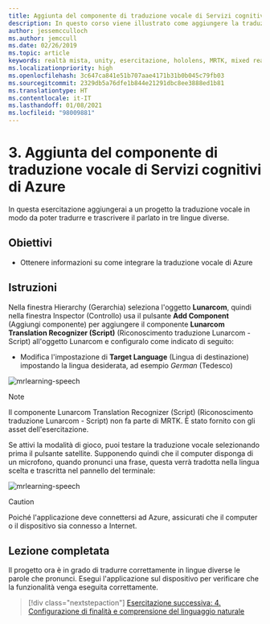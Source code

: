 ```yaml
---
title: Aggiunta del componente di traduzione vocale di Servizi cognitivi di Azure
description: In questo corso viene illustrato come aggiungere la traduzione vocale di Servizi cognitivi di Azure in applicazioni di realtà mista.
author: jessemcculloch
ms.author: jemccull
ms.date: 02/26/2019
ms.topic: article
keywords: realtà mista, unity, esercitazione, hololens, MRTK, mixed reality toolkit, UWP, ancoraggi nello spazio di Azure, riconoscimento vocale, Windows 10, traduzione vocale
ms.localizationpriority: high
ms.openlocfilehash: 3c647ca841e51b707aae4171b31b0b045c79fb03
ms.sourcegitcommit: 2329db5a76dfe1b844e21291dbc8ee3888ed1b81
ms.translationtype: HT
ms.contentlocale: it-IT
ms.lasthandoff: 01/08/2021
ms.locfileid: "98009881"
---
```

# <a name="3-adding-the-azure-cognitive-services-speech-translation-component"></a>3. Aggiunta del componente di traduzione vocale di Servizi cognitivi di Azure

In questa esercitazione aggiungerai a un progetto la traduzione vocale in modo da poter tradurre e trascrivere il parlato in tre lingue diverse.

## <a name="objectives"></a>Obiettivi

* Ottenere informazioni su come integrare la traduzione vocale di Azure

## <a name="instructions"></a>Istruzioni

Nella finestra Hierarchy (Gerarchia) seleziona l'oggetto **Lunarcom**, quindi nella finestra Inspector (Controllo) usa il pulsante **Add Component** (Aggiungi componente) per aggiungere il componente **Lunarcom Translation Recognizer (Script)** (Riconoscimento traduzione Lunarcom - Script) all'oggetto Lunarcom e configuralo come indicato di seguito:

* Modifica l'impostazione di **Target Language** (Lingua di destinazione) impostando la lingua desiderata, ad esempio _German_ (Tedesco)

![mrlearning-speech](images/mrlearning-speech/tutorial3-section1-step1-1.png)

> [!NOTE]
> Il componente Lunarcom Translation Recognizer (Script) (Riconoscimento traduzione Lunarcom - Script) non fa parte di MRTK. È stato fornito con gli asset dell'esercitazione.

Se attivi la modalità di gioco, puoi testare la traduzione vocale selezionando prima il pulsante satellite. Supponendo quindi che il computer disponga di un microfono, quando pronunci una frase, questa verrà tradotta nella lingua scelta e trascritta nel pannello del terminale:

![mrlearning-speech](images/mrlearning-speech/tutorial3-section1-step1-2.png)

> [!CAUTION]
> Poiché l'applicazione deve connettersi ad Azure, assicurati che il computer o il dispositivo sia connesso a Internet.

## <a name="congratulations"></a>Lezione completata

Il progetto ora è in grado di tradurre correttamente in lingue diverse le parole che pronunci. Esegui l'applicazione sul dispositivo per verificare che la funzionalità venga eseguita correttamente.

> [!div class="nextstepaction"]
> [Esercitazione successiva: 4. Configurazione di finalità e comprensione del linguaggio naturale](mrlearning-speechSDK-ch4.md)
